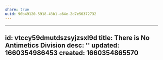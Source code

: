 ```yaml
---
share: true
uuid: 90b49120-5918-43b1-a64e-2d7e56372732
---
```

---
id: vtccy59dmutdszsyjzsxl9d
title: There is No Antimetics Division
desc: ''
updated: 1660354986453
created: 1660354865570
---

